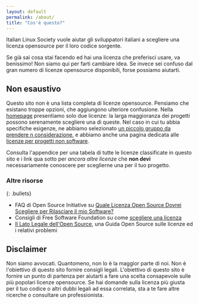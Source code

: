 ```yaml
---
layout: default
permalink: /about/
title: "Cos'è questo?"
---
```


Italian Linux Society vuole aiutar gli sviluppatori italiani a scegliere una licenza opensource per il loro codice sorgente.

Se già sai cosa stai facendo ed hai una licenza che preferisci usare, va benissimo! Non siamo qui per farti cambiare idea. Se invece sei confuso dal gran numero di licenze opensource disponibili, forse possiamo aiutarti.

## Non esaustivo

Questo sito non è una lista completa di licenze opensource. Pensiamo che esistano troppe opzioni, che aggiungono ulteriore confusione. Nella [homepage](/) presentiamo solo due licenze: la larga maggioranza dei progetti possono serenamente scegliere una di queste. Nel caso in cui tu abbia specifiche esigenze, ne abbiamo selezionato [un piccolo gruppo da prendere n considerazione](/licenses/), e abbiamo anche una pagina dedicata alle [licenze per progetti non software](/non-software/).

Consulta l'appendice per una tabela di tutte le licenze classificate in questo sito e i link qua sotto per *ancora altre licenze* che **non devi** necessariamente conoscere per sceglierne una per il tuo progetto.

### Altre risorse

{: .bullets}

* FAQ di Open Source Initiative su [Quale Licenza Open Source Dovrei Scegliere per Rilasciare il mio Software?](https://opensource.org/faq#which-license)
* Consigli di Free Software Foundation su come [scegliere una licenza](https://www.gnu.org/licenses/license-recommendations.it.html)
* [Il Lato Legale dell'Open Source](https://opensource.guide/legal/), una Guida Open Source sulle licenze ed i relativi problemi

## Disclaimer

Non siamo avvocati. Quantomeno, non lo è la maggior parte di noi. Non è l'obiettivo di questo sito fornire consigli legali. L'obiettivo di questo sito è fornire un punto di partenza per aiutarti a fare una scelta consapevole sulle più popolari licenze opensource. Se hai domande sulla licenza più giusta per il tuo codice o altri dubbi legali ad essa correlata, sta a te fare altre ricerche o consultare un professionista.

